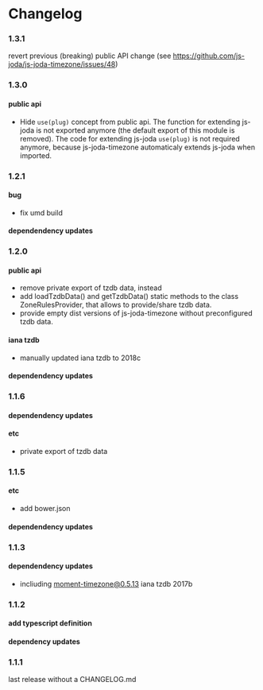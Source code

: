 Changelog
=========

### 1.3.1

revert previous (breaking) public API change (see https://github.com/js-joda/js-joda-timezone/issues/48)

### 1.3.0

#### public api

 * Hide `use(plug)` concept from public api.
   The function for extending js-joda is not exported anymore (the default export of this module is removed).
   The code for extending js-joda `use(plug)` is not required anymore, because js-joda-timezone automaticaly extends
   js-joda when imported.

### 1.2.1

#### bug

 * fix umd build

#### dependendency updates

### 1.2.0

#### public api
 
 * remove private export of tzdb data, instead 
 * add loadTzdbData() and getTzdbData() static methods to the class ZoneRulesProvider,
   that allows to provide/share tzdb data.
 * provide empty dist versions of js-joda-timezone without preconfigured tzdb data.
 
#### iana tzdb

 * manually updated iana tzdb to 2018c 
 
#### dependendency updates

### 1.1.6

#### dependendency updates

#### etc

 * private export of tzdb data

### 1.1.5

#### etc
 
 * add bower.json

#### dependendency updates

### 1.1.3

#### dependendency updates

* incliuding moment-timezone@0.5.13 iana tzdb 2017b

### 1.1.2

#### add typescript definition

#### dependency updates
  
### 1.1.1

last release without a CHANGELOG.md 
